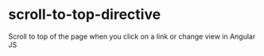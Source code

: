 # scroll-to-top-directive

Scroll to top of the page when you click on a link or change view in Angular JS
